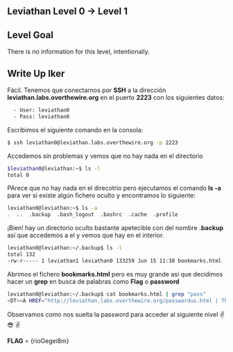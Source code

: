 ## Leviathan Level 0 → Level 1

## Level Goal

There is no information for this level, intentionally.

## Write Up Iker 

Fácil. Tenemos que conectarnos por **SSH** a la dirección **leviathan.labs.overthewire.org** en el puerto **2223** con los siguientes datos:

```bash
  - User: leviathan0
  - Pass: leviathan0
```

Escribimos el siguiente comando en la consola:
  
```bash 
$ ssh leviathan0@leviathan.labs.overthewire.org -p 2223
```

Accedemos sin problemas y vemos que no hay nada en el directorio

```bash
$leviathan0@leviathan:~$ ls -l
total 0
```

PArece que no hay nada en el direcotrio pero ejecutamos el comando **ls -a** para ver si existe algún fichero oculto y encontramos lo siguiente:

```bash
leviathan0@leviathan:~$ ls -a
.  ..  .backup  .bash_logout  .bashrc  .cache  .profile
```
¡Bien! hay un directorio oculto bastante apetecible con del nombre **.backup** así que accedemos a el y vemos que hay en el interior.

```bash
leviathan0@leviathan:~/.backup$ ls -l
total 132
-rw-r----- 1 leviathan1 leviathan0 133259 Jun 15 11:38 bookmarks.html
```
Abrimos el fichero **bookmarks.html** pero es muy grande así que decidimos hacer un **grep** en busca de palabras como **Flag** o **password**

```bash
leviathan0@leviathan:~/.backup$ cat bookmarks.html | grep "pass"
<DT><A HREF="http://leviathan.labs.overthewire.org/passwordus.html | This will be fixed later, the password for leviathan1 is rioGegei8m" ADD_DATE="1155384634" LAST_CHARSET="ISO-8859-1" ID="rdf:#$2wIU71">password to leviathan1</A>
```
Observamos como nos suelta la password para acceder al siguiente nivel  :v: :sunglasses: :v:

**FLAG** = {rioGegei8m} 
